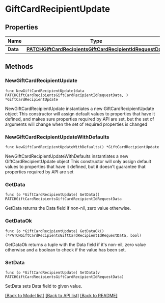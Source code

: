 # GiftCardRecipientUpdate

## Properties

Name | Type | Description | Notes
------------ | ------------- | ------------- | -------------
**Data** | [**PATCHGiftCardRecipientsGiftCardRecipientIdRequestData**](PATCHGiftCardRecipientsGiftCardRecipientIdRequestData.md) |  | 

## Methods

### NewGiftCardRecipientUpdate

`func NewGiftCardRecipientUpdate(data PATCHGiftCardRecipientsGiftCardRecipientIdRequestData, ) *GiftCardRecipientUpdate`

NewGiftCardRecipientUpdate instantiates a new GiftCardRecipientUpdate object
This constructor will assign default values to properties that have it defined,
and makes sure properties required by API are set, but the set of arguments
will change when the set of required properties is changed

### NewGiftCardRecipientUpdateWithDefaults

`func NewGiftCardRecipientUpdateWithDefaults() *GiftCardRecipientUpdate`

NewGiftCardRecipientUpdateWithDefaults instantiates a new GiftCardRecipientUpdate object
This constructor will only assign default values to properties that have it defined,
but it doesn't guarantee that properties required by API are set

### GetData

`func (o *GiftCardRecipientUpdate) GetData() PATCHGiftCardRecipientsGiftCardRecipientIdRequestData`

GetData returns the Data field if non-nil, zero value otherwise.

### GetDataOk

`func (o *GiftCardRecipientUpdate) GetDataOk() (*PATCHGiftCardRecipientsGiftCardRecipientIdRequestData, bool)`

GetDataOk returns a tuple with the Data field if it's non-nil, zero value otherwise
and a boolean to check if the value has been set.

### SetData

`func (o *GiftCardRecipientUpdate) SetData(v PATCHGiftCardRecipientsGiftCardRecipientIdRequestData)`

SetData sets Data field to given value.



[[Back to Model list]](../README.md#documentation-for-models) [[Back to API list]](../README.md#documentation-for-api-endpoints) [[Back to README]](../README.md)


